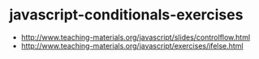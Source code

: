 # javascript-conditionals-exercises

- http://www.teaching-materials.org/javascript/slides/controlflow.html
- http://www.teaching-materials.org/javascript/exercises/ifelse.html
